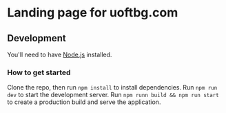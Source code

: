 # Landing page for uoftbg.com

## Development

You'll need to have [Node.js](https://nodejs.org/en/download/) installed.

### How to get started

Clone the repo, then run `npm install` to install dependencies. Run `npm run dev` to start the development server. Run `npm runn build && npm run start` to create a production build and serve the application.
